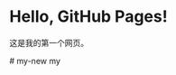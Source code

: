<!-- index.html -->
<!DOCTYPE html>
<html>
<head>
  <title>我的个人网页</title>
</head>
<body>
  <h1>Hello, GitHub Pages!</h1>
  <p>这是我的第一个网页。</p>
</body>
</html># my-new
my
